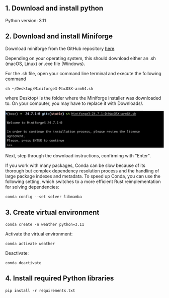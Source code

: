## 1. Download and install python

Python version: 3.11

## 2. Download and install Miniforge
Download miniforge from the GitHub repository [here](https://github.com/conda-forge/miniforge).

Depending on your operating system, this should download either an .sh (macOS, Linux) or .exe file (Windows).

For the .sh file, open your command line terminal and execute the following command

```
sh ~/Desktop/Miniforge3-MacOSX-arm64.sh
```

where Desktop/ is the folder where the Miniforge installer was downloaded to. On your computer, you may have to replace it with Downloads/.

![alt text](./figures/image.png)

Next, step through the download instructions, confirming with "Enter".

If you work with many packages, Conda can be slow because of its thorough but complex dependency resolution process and the handling of large package indexes and metadata. To speed up Conda, you can use the following setting, which switches to a more efficient Rust reimplementation for solving dependencies:

```
conda config --set solver libmamba
```

## 3. Create virtual environment

```
conda create -n weather python=3.11
```

Activate the virtual environment:
```
conda activate weather
```

Deactivate:
```
conda deactivate
```

## 4. Install required Python libraries

```
pip install -r requirements.txt
```